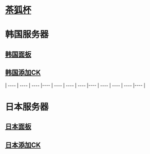 # [茶狐杯](https://cupfox.app)

# 韩国服务器 
## [韩国面板](http://146.56.148.241:5700)                                      
## [韩国添加CK](http://193.123.240.255:5800)  


####
####
|  ----  | ----   | ----  |----  |  ----  | ----   | ----  |----  |  ----  | ----   | ----  |----  |  
####
####


# 日本服务器
## [日本面板](http://150.230.56.115:5700)                                        
## [日本添加CK](http://138.2.43.149:5800)  
##


```  




